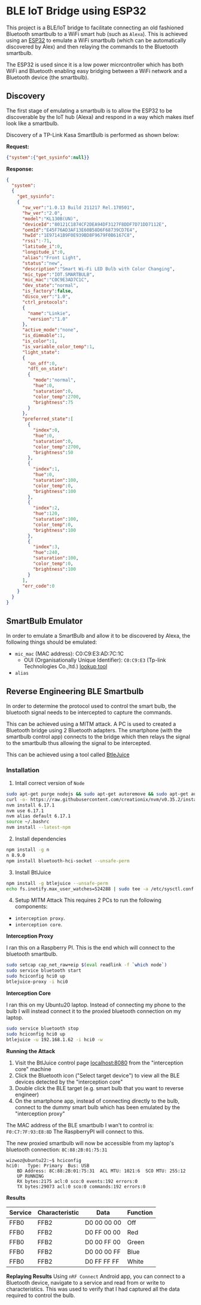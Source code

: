 # BLE IoT Bridge using ESP32
This project is a BLE/IoT bridge to facilitate connecting an old fashioned Bluetooth smartbulb to a WiFi smart hub (such as `Alexa`).
This is achieved using an [ESP32](https://docs.espressif.com/projects/esp-idf/en/latest/esp32/hw-reference/esp32/get-started-pico-kit-1.html)
to emulate a WiFi smartbulb (which can be automatically discovered by Alex) and then relaying the commands to the Bluetooth smartbulb.

The ESP32 is used since it is a low power micrcontroller which has both WiFi and Bluetooth enabling easy bridging between a WiFi network
and a Bluetooth device (the smartbulb).

## Discovery
The first stage of emulating a smartbulb is to allow the ESP32 to be discoverable by the IoT hub (Alexa) and respond in a way which makes
itsef look like a smartbulb.

Discovery of a TP-Link Kasa SmartBulb is performed as shown below:

**Request:**

```json
{"system":{"get_sysinfo":null}}
```

**Response:**

```json
{
  "system":
  {
    "get_sysinfo":
    {
      "sw_ver":"1.0.13 Build 211217 Rel.170501",
      "hw_ver":"2.0",
      "model":"KL130B(UN)",
      "deviceId":"80121C1874CF2DEA94DF3127F8DDF7D71DD7112E",
      "oemId":"E45F76AD3AF13E60B58D6F68739CD7E4",
      "hwId":"1E97141B9F0E939BD8F9679F0B6167C8",
      "rssi":-71,
      "latitude_i":0,
      "longitude_i":0,
      "alias":"Front Light",
      "status":"new",
      "description":"Smart Wi-Fi LED Bulb with Color Changing",
      "mic_type":"IOT.SMARTBULB",
      "mic_mac":"C0C9E3AD7C1C",
      "dev_state":"normal",
      "is_factory":false,
      "disco_ver":"1.0",
      "ctrl_protocols": 
      {
        "name":"Linkie",
        "version":"1.0"
      },
      "active_mode":"none",
      "is_dimmable":1,
      "is_color":1,
      "is_variable_color_temp":1,
      "light_state":
      {
        "on_off":0,
        "dft_on_state":
        {
          "mode":"normal",
          "hue":0,
          "saturation":0,
          "color_temp":2700,
          "brightness":75
        }
      },
      "preferred_state":[
        {
          "index":0,
          "hue":0,
          "saturation":0,
          "color_temp":2700,
          "brightness":50
        },
        {
          "index":1,
          "hue":0,
          "saturation":100,
          "color_temp":0,
          "brightness":100
        },
        {
          "index":2,
          "hue":120,
          "saturation":100,
          "color_temp":0,
          "brightness":100
        },
        {
          "index":3,
          "hue":240,
          "saturation":100,
          "color_temp":0,
          "brightness":100
        }
      ],
      "err_code":0
    }
  }
}
```

## SmartBulb Emulator

In order to emulate a SmartBulb and allow it to be discovered by Alexa, the following things should be emulated:

* `mic_mac` (MAC address): C0:C9:E3:AD:7C:1C
  * OUI (Organisationally Unique Identifier): `C0:C9:E3` (Tp-link Technologies Co.,ltd.) [lookup tool](https://dnschecker.org/mac-lookup.php?query=c0c9e3ad7c1c)
* `alias`

## Reverse Engineering BLE Smartbulb
In order to determine the protocol used to control the smart bulb, the bluetooth signal needs to be intercepted
to capture the commands.

This can be achieved using a MITM attack. A PC is used to created a Bluetooth bridge using 2 Bluetooth adapters.
The smartphone (with the smartbulb control app) connects to the bridge which then relays the signal to the smartbulb
thus allowing the signal to be intercepted.

This can be achieved using a tool called [BtleJuice](https://github.com/DigitalSecurity/btlejuice)

### Installation

1. Intall correct version of `Node`

```bash
sudo apt-get purge nodejs && sudo apt-get autoremove && sudo apt-get autoclean
curl -o- https://raw.githubusercontent.com/creationix/nvm/v0.35.2/install.sh | bash
nvm install 6.17.1
nvm use 6.17.1
nvm alias default 6.17.1
source ~/.bashrc
nvm install --latest-npm
```

2. Install dependencies

```bash
npm install -g n
n 8.9.0
npm install bluetooth-hci-socket --unsafe-perm
```

3. Install BtlJuice

```bash
npm install -g btlejuice --unsafe-perm
echo fs.inotify.max_user_watches=524288 | sudo tee -a /etc/sysctl.conf && sudo sysctl -p
```

4. Setup MITM Attack
This requires 2 PCs to run the following components:
* `interception proxy`.
* `interception core`.


**Interception Proxy**

I ran this on a Raspberry PI. This is the end which will connect to the bluetooth smartbulb.

```bash
sudo setcap cap_net_raw+eip $(eval readlink -f `which node`)
sudo service bluetooth start
sudo hciconfig hci0 up
btlejuice-proxy -i hci0
```

**Interception Core**

I ran this on my Ubuntu20 laptop. Instead of connecting my phone to the bulb I will instead connect it to the proxied bluetooth connection on my laptop.

```bash
sudo service bluetooth stop
sudo hciconfig hci0 up
btlejuice -u 192.168.1.62 -i hci0 -w
```

**Running the Attack**
1. Visit the BtlJuice control page [localhost:8080](http://localhost:8080) from the "interception core" machine
1. Click the Bluetooth icon ("Select target device") to view all the BLE devices detected by the "interception core"
1. Double click the BLE target (e.g. smart bulb that you want to reverse engineer)
1. On the smartphone app, instead of connecting directly to the bulb, connect to the dummy smart bulb which has been emulated by the "interception proxy"


The MAC address of the BLE smartbulb I wan't to control is: `F0:C7:7F:93:E8:8D`
The RaspberryPI will connect to this.

The new proxied smartbulb will now be accessible from my laptop's bluetooth connection: `8C:88:2B:01:75:31`

```
wizwoz@ubuntu22:~$ hciconfig
hci0:	Type: Primary  Bus: USB
	BD Address: 8C:88:2B:01:75:31  ACL MTU: 1021:6  SCO MTU: 255:12
	UP RUNNING 
	RX bytes:2175 acl:0 sco:0 events:192 errors:0
	TX bytes:29073 acl:0 sco:0 commands:192 errors:0
```

**Results**

Service | Characteristic | Data | Function
---|---|---|---
FFB0 | FFB2 | D0 00 00 00 | Off
FFB0 | FFB2 | D0 FF 00 00 | Red
FFB0 | FFB2 | D0 00 FF 00 | Green
FFB0 | FFB2 | D0 00 00 FF | Blue
FFB0 | FFB2 | D0 FF FF FF | White

**Replaying Results**
Using `nRF Connect` Android app, you can connect to a Bluetooth device, navigate to a service and read from or write to characteristics.
This was used to verify that I had captured all the data required to control the bulb.
